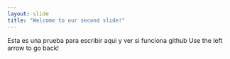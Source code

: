 ```yaml
---
layout: slide
title: "Welcome to our second slide!"
---
```

Esta es una prueba para escribir aqui y ver si funciona github
Use the left arrow to go back!
